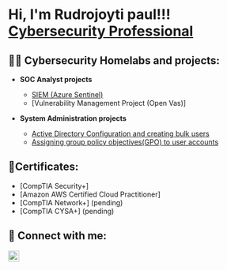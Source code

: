 <h1>Hi, I'm Rudrojoyti paul!!!<br/><a href="https://www.linkedin.com/in/rudrojoyti-rj-paul-9486351b5
">Cybersecurity Professional</a>  
  
  
  <h2>👨‍💻 Cybersecurity Homelabs and projects:</h2>


- <b> SOC Analyst projects</b>
  - [SIEM (Azure Sentinel)](https://github.com/Rpau1/Azure-Sentinel-SIEM-)
  - [Vulnerability Management Project (Open Vas)] 
 
- <b> System Administration projects </b>
  - [Active Directory Configuration and creating bulk users](https://github.com/Rpau1/Active-Directory-configuration-and-users/blob/main/README.md)
  - [Assigning group policy objectives(GPO) to user accounts](https://github.com/Rpau1/Assigning-group-policy-objectives-GPO-to-user-accounts./blob/main/README.md)

   

<h2>📃Certificates:</h2>

- [CompTIA Security+]
- [Amazon AWS Certified Cloud Practitioner]
- [CompTIA Network+] (pending)
- [CompTIA CYSA+] (pending)



<h2> 🤳 Connect with me:</h2>


[<img align="left" alt="Rudrojoyti Paul (Rj) | LinkedIn" width="22px" src="https://cdn.jsdelivr.net/npm/simple-icons@v3/icons/linkedin.svg" />][linkedin]


[linkedin]: https://www.linkedin.com/in/rudrojoyti-rj-paul-9486351b5



<!--

**Rpau1/Rpau1** is a ✨ _special_ ✨ repository because its `README.md` (this file) appears on your GitHub profile.

Here are some ideas to get you started:

- 🔭 I’m currently working on ...
- 🌱 I’m currently learning ...
- 👯 I’m looking to collaborate on ...
- 🤔 I’m looking for help with ...
- 💬 Ask me about ...
- 📫 How to reach me: ...
- 😄 Pronouns: ...
- ⚡ Fun fact: ...
-->
